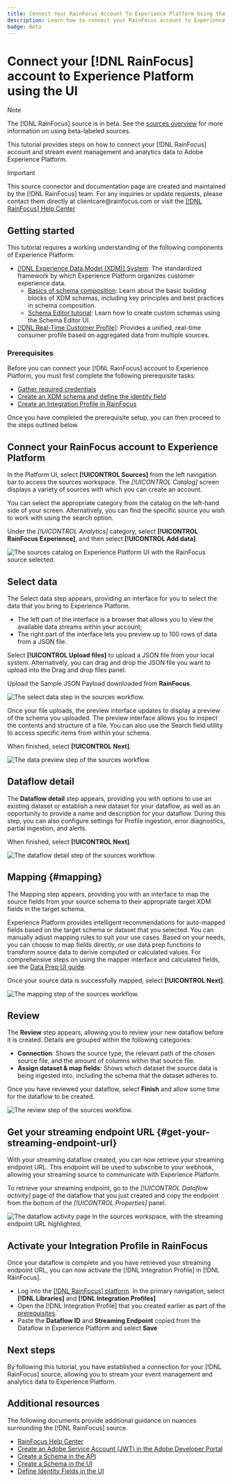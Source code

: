 ```yaml
---
title: Connect Your RainFocus Account To Experience Platform Using the UI
description: Learn how to connect your RainFocus account to Experience Platform using the UI.
badge: Beta
---
```

# Connect your [!DNL RainFocus] account to Experience Platform using the UI

>[!NOTE]
>
>The [!DNL RainFocus] source is in beta. See the [sources overview](../../../../home.md#terms-and-conditions) for more information on using beta-labeled sources.

This tutorial provides steps on how to connect your [!DNL RainFocus] account and stream event management and analytics data to Adobe Experience Platform.

>[!IMPORTANT]
>
>This source connector and documentation page are created and maintained by the [!DNL RainFocus] team. For any inquiries or update requests, please contact them directly at clientcare<span>@rainfocus.com or visit the [[!DNL RainFocus] Help Center](https://help.rainfocus.com/hc/en-us)

## Getting started

This tutorial requires a working understanding of the following components of Experience Platform:

* [[!DNL Experience Data Model (XDM)] System](../../../../../xdm/home.md): The standardized framework by which Experience Platform organizes customer experience data.
  * [Basics of schema composition](../../../../../xdm/schema/composition.md): Learn about the basic building blocks of XDM schemas, including key principles and best practices in schema composition.
  * [Schema Editor tutorial](../../../../../xdm/tutorials/create-schema-ui.md): Learn how to create custom schemas using the Schema Editor UI.
* [[!DNL Real-Time Customer Profile]](../../../../../profile/home.md): Provides a unified, real-time consumer profile based on aggregated data from multiple sources.

### Prerequisites

Before you can connect your [!DNL RainFocus] account to Experience Platform, you must first complete the following prerequisite tasks:

* [Gather required credentials](../../../../connectors/analytics/rainfocus.md#gather-required-credentials)
* [Create an XDM schema and define the identity field](../../../../connectors/analytics/rainfocus.md#create-an-xdm-schema-and-define-the-identity-field)
* [Create an Integration Profile in RainFocus](../../../../connectors/analytics/rainfocus.md#create-an-integration-profile-in-rainfocus)

Once you have completed the prerequisite setup, you can then proceed to the steps outlined below.

## Connect your RainFocus account to Experience Platform

In the Platform UI, select **[!UICONTROL Sources]** from the left navigation bar to access the sources workspace. The *[!UICONTROL Catalog]* screen displays a variety of sources with which you can create an account.

You can select the appropriate category from the catalog on the left-hand side of your screen. Alternatively, you can find the specific source you wish to work with using the search option.

Under the *[!UICONTROL Analytics]* category, select **[!UICONTROL RainFocus Experience]**, and then select **[!UICONTROL Add data]**.

![The sources catalog on Experience Platform UI with the RainFocus source selected.](/help/sources/images/tutorials/create/rainfocus/rainfocus_sources-rf.png)

## Select data

The Select data step appears, providing an interface for you to select the data that you bring to Experience Platform.

* The left part of the interface is a browser that allows you to view the available data streams within your account;
* The right part of the interface lets you preview up to 100 rows of data from a JSON file.

Select **[!UICONTROL Upload files]** to upload a JSON file from your local system. Alternatively, you can drag and drop the JSON file you want to upload into the Drag and drop files panel.

Upload the Sample JSON Payload downloaded from **RainFocus**.

![The select data step in the sources workflow.](/help/sources/images/tutorials/create/rainfocus/rainfocus_source-json-upload.png)

Once your file uploads, the preview interface updates to display a preview of the schema you uploaded. The preview interface allows you to inspect the contents and structure of a file. You can also use the Search field utility to access specific items from within your schema.

When finished, select **[!UICONTROL Next]**.

![The data preview step of the sources workflow.](/help/sources/images/tutorials/create/rainfocus/rainfocus_source-json-preview.png)

## Dataflow detail

The **Dataflow detail** step appears, providing you with options to use an existing dataset or establish a new dataset for your dataflow, as well as an opportunity to provide a name and description for your dataflow. During this step, you can also configure settings for Profile ingestion, error diagnostics, partial ingestion, and alerts.

When finished, select **[!UICONTROL Next]**.

![The dataflow detail step of the sources workflow.](/help/sources/images/tutorials/create/rainfocus/rainfocus_source-dataflow-setup.png)

## Mapping {#mapping}

The Mapping step appears, providing you with an interface to map the source fields from your source schema to their appropriate target XDM fields in the target schema.

Experience Platform provides intelligent recommendations for auto-mapped fields based on the target schema or dataset that you selected. You can manually adjust mapping rules to suit your use cases. Based on your needs, you can choose to map fields directly, or use data prep functions to transform source data to derive computed or calculated values. For comprehensive steps on using the mapper interface and calculated fields, see the [Data Prep UI guide](../../../../../data-prep/ui/mapping.md).

Once your source data is successfully mapped, select **[!UICONTROL Next]**.

![The mapping step of the sources workflow.](/help/sources/images/tutorials/create/rainfocus/rainfocus_source-mappings.png)

## Review

The **Review** step appears, allowing you to review your new dataflow before it is created. Details are grouped within the following categories:

* **Connection**: Shows the source type, the relevant path of the chosen source file, and the amount of columns within that source file.
* **Assign dataset & map fields**: Shows which dataset the source data is being ingested into, including the schema that the dataset adheres to.

Once you have reviewed your dataflow, select **Finish** and allow some time for the dataflow to be created.

![The review step of the sources workflow.](/help/sources/images/tutorials/create/rainfocus/rainfocus_source-compelete.png)

## Get your streaming endpoint URL {#get-your-streaming-endpoint-url}

With your streaming dataflow created, you can now retrieve your streaming endpoint URL. This endpoint will be used to subscribe to your webhook, allowing your streaming source to communicate with Experience Platform.

To retrieve your streaming endpoint, go to the *[!UICONTROL Dataflow activity]* page of the dataflow that you just created and copy the endpoint from the bottom of the *[!UICONTROL Properties]* panel.

![The dataflow activity page in the sources workspace, with the streaming endpoint URL highlighted.](/help/sources/images/tutorials/create/rainfocus/rainfocus_source-dataflow-api.png)

## Activate your Integration Profile in RainFocus

Once your dataflow is complete and you have retrieved your streaming endpoint URL, you can now activate the [!DNL Integration Profile] in [!DNL RainFocus].

* Log into the [[!DNL RainFocus] platform](https://app.rainfocus.com). In the primary navigation, select **[!DNL Libraries]** and **[!DNL Integration Profiles]** 
* Open the [!DNL Integration Profile] that you created earlier as part of the [prerequisites](../../../../connectors/analytics/rainfocus.md#create-an-integration-profile-in-rainfocus). 
* Paste the **Dataflow ID** and **Streaming Endpoint** copied from the Dataflow in Experience Platform and select **Save**

## Next steps

By following this tutorial, you have established a connection for your [!DNL RainFocus] source, allowing you to stream your event management and analytics data to Experience Platform.

## Additional resources

The following documents provide additional guidance on nuances surrounding the [!DNL RainFocus] source.

* [RainFocus Help Center](https://help.rainfocus.com/hc/en-us)
* [Create an Adobe Service Account (JWT) in the Adobe Developer Portal](https://developer.adobe.com/developer-console/docs/guides/authentication/ServiceAccountIntegration/)
* [Create a Schema in the API](../../../../../xdm/tutorials/create-schema-api.md)
* [Create a Schema in the UI](../../../../../xdm/tutorials/create-schema-ui.md)
* [Define Identity Fields in the UI](https://experienceleague.adobe.com/docs/experience-platform/xdm/ui/fields/identity.html)